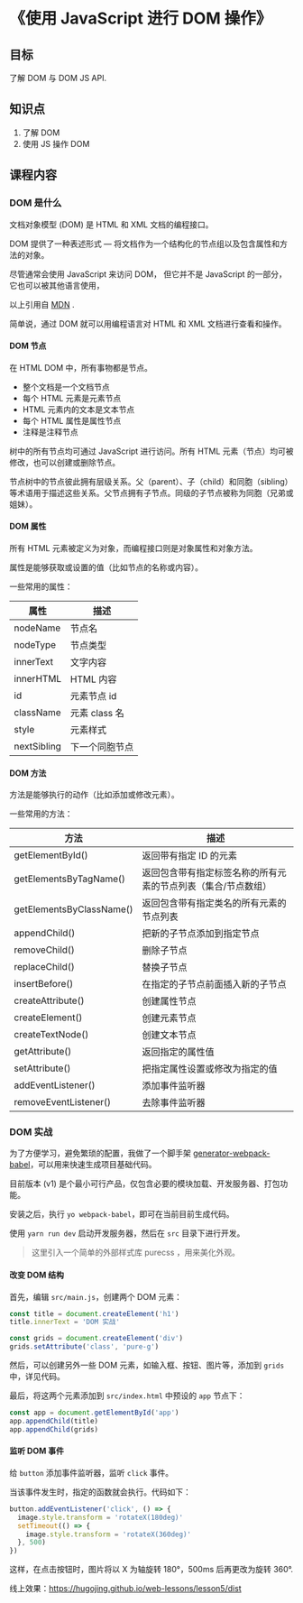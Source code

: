 # 《使用 JavaScript 进行 DOM 操作》

## 目标

了解 DOM 与 DOM JS API.

## 知识点

1. 了解 DOM
2. 使用 JS 操作 DOM

## 课程内容

### DOM 是什么

文档对象模型 (DOM) 是 HTML 和 XML 文档的编程接口。

DOM 提供了一种表述形式 — 将文档作为一个结构化的节点组以及包含属性和方法的对象。

尽管通常会使用 JavaScript 来访问 DOM， 但它并不是 JavaScript 的一部分，它也可以被其他语言使用， 

以上引用自 [MDN](https://developer.mozilla.org/zh-CN/docs/Web/API/Document_Object_Model) .

简单说，通过 DOM 就可以用编程语言对 HTML 和 XML 文档进行查看和操作。

#### DOM 节点

在 HTML DOM 中，所有事物都是节点。

+ 整个文档是一个文档节点
+ 每个 HTML 元素是元素节点
+ HTML 元素内的文本是文本节点
+ 每个 HTML 属性是属性节点
+ 注释是注释节点

树中的所有节点均可通过 JavaScript 进行访问。所有 HTML 元素（节点）均可被修改，也可以创建或删除节点。

节点树中的节点彼此拥有层级关系。父（parent）、子（child）和同胞（sibling）等术语用于描述这些关系。父节点拥有子节点。同级的子节点被称为同胞（兄弟或姐妹）。

#### DOM 属性

所有 HTML 元素被定义为对象，而编程接口则是对象属性和对象方法。

属性是能够获取或设置的值（比如节点的名称或内容）。

一些常用的属性：

属性 | 描述
----|----
nodeName | 节点名
nodeType | 节点类型
innerText | 文字内容
innerHTML | HTML 内容
id | 元素节点 id
className | 元素 class 名
style | 元素样式
nextSibling | 下一个同胞节点

#### DOM 方法

方法是能够执行的动作（比如添加或修改元素）。

一些常用的方法：

方法 | 描述
----|----
getElementById()	| 返回带有指定 ID 的元素
getElementsByTagName()	| 返回包含带有指定标签名称的所有元素的节点列表（集合/节点数组）
getElementsByClassName() |	返回包含带有指定类名的所有元素的节点列表
appendChild() |	把新的子节点添加到指定节点
removeChild() |	删除子节点
replaceChild() |	替换子节点
insertBefore() |	在指定的子节点前面插入新的子节点
createAttribute() |	创建属性节点
createElement() |	创建元素节点
createTextNode() |	创建文本节点
getAttribute() |	返回指定的属性值
setAttribute() |	把指定属性设置或修改为指定的值
addEventListener() | 添加事件监听器
removeEventListener() | 去除事件监听器

### DOM 实战

为了方便学习，避免繁琐的配置，我做了一个脚手架 [generator-webpack-babel](https://github.com/hugojing/generator-webpack-babel)，可以用来快速生成项目基础代码。

目前版本 (v1) 是个最小可行产品，仅包含必要的模块加载、开发服务器、打包功能。

安装之后，执行 `yo webpack-babel`，即可在当前目前生成代码。

使用 `yarn run dev` 启动开发服务器，然后在 `src` 目录下进行开发。

> 这里引入一个简单的外部样式库 purecss ，用来美化外观。

#### 改变 DOM 结构

首先，编辑 `src/main.js`，创建两个 DOM 元素：

```js
const title = document.createElement('h1')
title.innerText = 'DOM 实战'

const grids = document.createElement('div')
grids.setAttribute('class', 'pure-g')
```

然后，可以创建另外一些 DOM 元素，如输入框、按钮、图片等，添加到 `grids` 中，详见代码。

最后，将这两个元素添加到 `src/index.html` 中预设的 `app` 节点下：

```js
const app = document.getElementById('app')
app.appendChild(title)
app.appendChild(grids)
```

#### 监听 DOM 事件

给 `button` 添加事件监听器，监听 `click` 事件。

当该事件发生时，指定的函数就会执行。代码如下：

```js
button.addEventListener('click', () => {
  image.style.transform = 'rotateX(180deg)'
  setTimeout(() => {
    image.style.transform = 'rotateX(360deg)'
  }, 500)
})
```

这样，在点击按钮时，图片将以 X 为轴旋转 180°，500ms 后再更改为旋转 360°.

线上效果：https://hugojing.github.io/web-lessons/lesson5/dist
